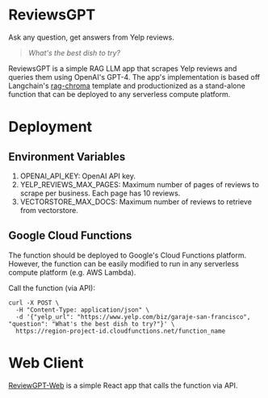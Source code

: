 # ReviewsGPT
Ask any question, get answers from Yelp reviews.

> _What's the best dish to try?_

ReviewsGPT is a simple RAG LLM app that scrapes Yelp reviews and queries them using OpenAI's GPT-4. The app's implementation is based off Langchain's [rag-chroma](https://github.com/langchain-ai/langchain/tree/master/templates/rag-chroma) template and productionized as a stand-alone function that can be deployed to any serverless compute platform.

# Deployment
## Environment Variables
1. OPENAI_API_KEY: OpenAI API key.
1. YELP_REVIEWS_MAX_PAGES: Maximum number of pages of reviews to scrape per business. Each page has 10 reviews.
1. VECTORSTORE_MAX_DOCS: Maximum number of reviews to retrieve from vectorstore.

## Google Cloud Functions
The function should be deployed to Google's Cloud Functions platform. However, the function can be easily modified to run in any serverless compute platform (e.g. AWS Lambda).

Call the function (via API):
```
curl -X POST \
  -H "Content-Type: application/json" \
  -d '{"yelp_url": "https://www.yelp.com/biz/garaje-san-francisco", "question": "What's the best dish to try?"}' \
  https://region-project-id.cloudfunctions.net/function_name
```

# Web Client
[ReviewGPT-Web](https://github.com/andrewnguonly/ReviewsGPT-Web) is a simple React app that calls the function via API.
